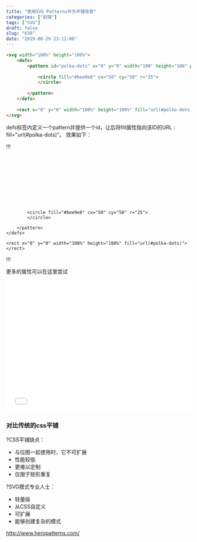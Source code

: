 ```yaml
---
title: "使用SVG Patterns作为平铺背景"
categories: ["前端"]
tags: ["SVG"]
draft: false
slug: "638"
date: "2019-08-29 23:11:00"
---
```


```html
<svg width="100%" height="100%">
    <defs>
        <pattern id="polka-dots" x="0" y="0" width="100" height="100" patternUnits="userSpaceOnUse">
             
            <circle fill="#bee9e8" cx="50" cy="50" r="25">
            </circle>
             
        </pattern>
    </defs>
     
    <rect x="0" y="0" width="100%" height="100%" fill="url(#polka-dots)"></rect>
</svg>
```
defs标签内定义一个pattern并提供一个id，让后将fill属性指向该ID的URL : fill="url(#polka-dots)"。
效果如下：

!!!
<svg width="100%" height="100%">
    <defs>
        <pattern id="polka-dots" x="0" y="0" width="100" height="100" patternUnits="userSpaceOnUse">
             
            <circle fill="#bee9e8" cx="50" cy="50" r="25">
            </circle>
             
        </pattern>
    </defs>
     
    <rect x="0" y="0" width="100%" height="100%" fill="url(#polka-dots)"></rect>
</svg>
!!!

更多的属性可以在这里尝试

<iframe height="360" style="width: 100%;" scrolling="no" title="Messing with SVG &lt;pattern&gt; Attributes" src="//codepen.io/chriscoyier/embed/MYmbwv/?height=360&theme-id=light&default-tab=result" frameborder="no" allowtransparency="true" allowfullscreen="true">
  See the Pen <a href='https://codepen.io/chriscoyier/pen/MYmbwv/'>Messing with SVG &lt;pattern&gt; Attributes</a> by Chris Coyier 
  (<a href='https://codepen.io/chriscoyier'>@chriscoyier</a>) on <a href='https://codepen.io'>CodePen</a>.
</iframe>

### 对比传统的css平铺

?CSS平铺缺点：
- 与位图一起使用时，它不可扩展
- 性能较低
- 更难以定制
- 仅限于矩形重复

?SVG模式专业人士：
- 轻量级
- 从CSS自定义
- 可扩展
- 能够创建复杂的模式

http://www.heropatterns.com/
